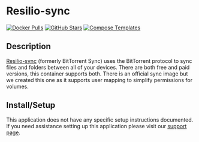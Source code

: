 # Resilio-sync

[![Docker Pulls](https://img.shields.io/docker/pulls/linuxserver/resilio-sync?style=flat-square&color=607D8B&label=docker%20pulls&logo=docker)](https://hub.docker.com/r/linuxserver/resilio-sync)
[![GitHub Stars](https://img.shields.io/github/stars/linuxserver/docker-resilio-sync?style=flat-square&color=607D8B&label=github%20stars&logo=github)](https://github.com/linuxserver/docker-resilio-sync)
[![Compose Templates](https://img.shields.io/static/v1?style=flat-square&color=607D8B&label=compose&message=templates)](https://github.com/GhostWriters/DockSTARTer/tree/master/compose/.apps/resiliosync)

## Description

[Resilio-sync](https://www.resilio.com) (formerly BitTorrent Sync) uses the BitTorrent protocol to sync files and folders between all of your devices. There are both free and paid versions, this container supports both. There is an official sync image but we created this one as it supports user mapping to simplify permissions for volumes.

## Install/Setup

This application does not have any specific setup instructions documented. If you need assistance setting up this application please visit our [support page](https://dockstarter.com/basics/support/).
